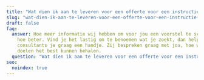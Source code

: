 ```yaml
---
title: "Wat dien ik aan te leveren voor een offerte voor een instructie video? "
slug: "wat-dien-ik-aan-te-leveren-voor-een-offerte-voor-een-instructie-video"
draft: false
faq:
  answer: Hoe meer informatie wij hebben om voor jou een voorstel te schrijven,
    hoe beter. Vind je het lastig om te benoemen wat je zoekt, dan helpen onze
    consultants je graag een handje. Zij bespreken graag met jou, hoe we jouw
    doelen het best kunnen behalen.
  question: "Wat dien ik aan te leveren voor een offerte voor een instructie video? "
seo:
  noindex: true
---
```

